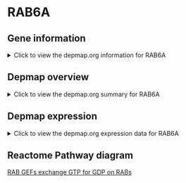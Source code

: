 <h1>RAB6A</h1>

<h2>Gene information</h2>
<details>
  <summary>Click to view the depmap.org information for RAB6A</summary>
  <iframe src="https://depmap.org/portal/gene/RAB6A?tab=about" style="border:none;width:100%;height:800px"></iframe>
</details>

<h2>Depmap overview</h2>
<details>
  <summary>Click to view the depmap.org summary for RAB6A</summary>
  <iframe src="https://depmap.org/portal/gene/RAB6A?tab=overview" style="border:none;width:100%;height:800px"></iframe>
</details>

<h2>Depmap expression</h2>
<details>
  <summary>Click to view the depmap.org expression data for RAB6A</summary>
  <iframe src="https://depmap.org/portal/gene/RAB6A?tab=characterization" style="border:none;width:100%;height:800px"></iframe>
</details>



<h2>Reactome Pathway diagram</h2>
<a href="https://reactome.org/PathwayBrowser/#/R-HSA-8876198" target="_BLANK">RAB GEFs exchange GTP for GDP on RABs</a>



